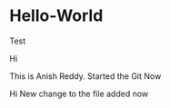 # Hello-World
Test

Hi 

This is Anish Reddy. Started the Git Now

Hi New change to the file added now 